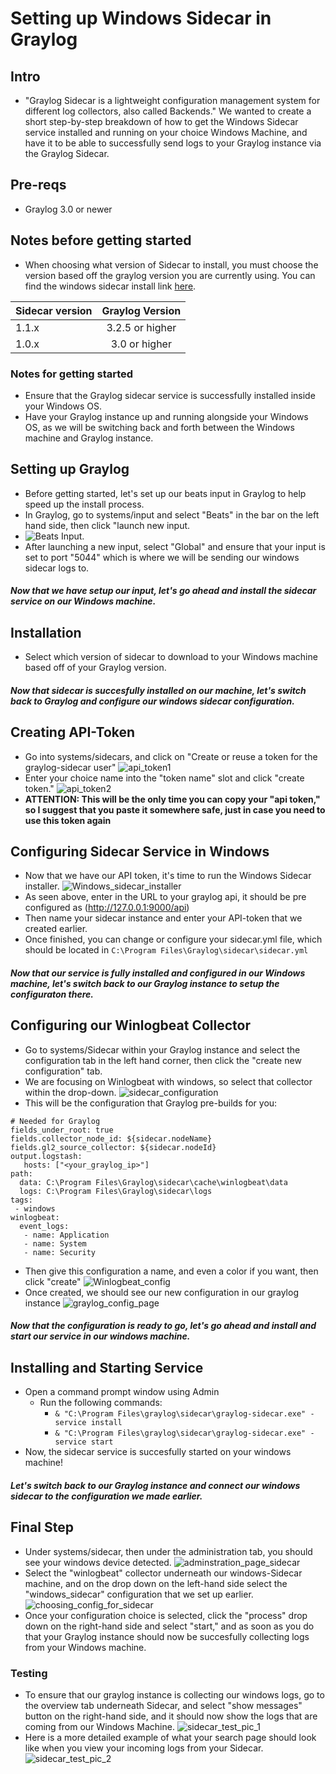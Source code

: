 

# Setting up Windows Sidecar in Graylog

## Intro
- "Graylog Sidecar is a lightweight configuration management system for different log collectors, also called Backends." We wanted to create a short step-by-step breakdown of how to get the Windows Sidecar service installed and running on your choice Windows Machine, and have it to be able to successfully send logs to your Graylog instance via the Graylog Sidecar. 

## Pre-reqs
- Graylog 3.0 or newer

## Notes before getting started

- When choosing what version of Sidecar to install, you must choose the version based off the graylog version you are currently using. You can find the windows sidecar install link [here](https://github.com/Graylog2/collector-sidecar/releases/).

| Sidecar version  | Graylog Version |
| ------------- |:-------------:|
|1.1.x     | 3.2.5 or higher     |
| 1.0.x      | 3.0 or higher     |

### Notes for getting started
- Ensure that the Graylog sidecar service is successfully installed inside your Windows OS.
- Have your Graylog instance up and running alongside your Windows OS, as we will be switching back and forth between the Windows machine and Graylog instance.

## Setting up Graylog 
- Before getting started, let's set up our beats input in Graylog to help speed up the install process.  
- In Graylog, go to systems/input and select "Beats" in the bar on the left hand side, then click "launch new input.
- ![Beats Input](https://github.com/davethegut/Work/blob/b5cc7c33ca1be9b87964c42464d2a9af27622959/pictures/Launch_beats_input.png). 
- After launching a new input, select "Global" and ensure that your input is set to port "5044" which is where we will be sending our windows sidecar logs to. 
##### Now that we have setup our input, let's go ahead and install the sidecar service on our Windows machine.

## Installation
- Select which version of sidecar to download to your Windows machine based off of your Graylog version.
##### Now that sidecar is succesfully installed on our machine, let's switch back to Graylog and configure our windows sidecar configuration. 

## Creating API-Token
- Go into systems/sidecars, and click on "Create or reuse a token for the graylog-sidecar user" 
![api_token1](https://github.com/davethegut/Work/blob/68bde38211fb26a7762c100074c19e6c7b7c5a80/pictures/Api-Token1.2.png)
- Enter your choice name into the "token name" slot and click "create token."
![api_token2](https://github.com/davethegut/Work/blob/b0a4848f8b716f2555c34b0717701afe7c0789e0/pictures/api-token2.png)
- __ATTENTION: This will be the only time you can copy your "api token," so I suggest that you paste it somewhere safe, just in case you need to use this token again__

## Configuring Sidecar Service in Windows
- Now that we have our API token, it's time to run the Windows Sidecar installer.
![Windows_sidecar_installer](https://github.com/davethegut/Work/blob/f6889fbe64fbf3da137f88d07cc0093893eabfeb/pictures/Windows-sidecar-installer.png)
- As seen above, enter in the URL to your graylog api, it should be pre configured as (http://127.0.0.1:9000/api)
- Then name your sidecar instance and enter your API-token that we created earlier. 
- Once finished, you can change or configure your sidecar.yml file, which should be located in `C:\Program Files\Graylog\sidecar\sidecar.yml`
##### Now that our service is fully installed and configured in our Windows machine, let's switch back to our Graylog instance to setup the configuraton there.

## Configuring our Winlogbeat Collector
- Go to systems/Sidecar within your Graylog instance and select the configuration tab in the left hand corner, then click the "create new configuration" tab.
- We are focusing on Winlogbeat with windows, so select that collector within the drop-down.
    ![sidecar_configuration](https://github.com/davethegut/Work/blob/68bde38211fb26a7762c100074c19e6c7b7c5a80/pictures/selecting_winlogbeat_collector.png)
- This will be the configuration that Graylog pre-builds for you: 
```
# Needed for Graylog
fields_under_root: true
fields.collector_node_id: ${sidecar.nodeName}
fields.gl2_source_collector: ${sidecar.nodeId}
output.logstash:
   hosts: ["<your_graylog_ip>"]
path:
  data: C:\Program Files\Graylog\sidecar\cache\winlogbeat\data
  logs: C:\Program Files\Graylog\sidecar\logs
tags:
 - windows
winlogbeat:
  event_logs:
   - name: Application
   - name: System
   - name: Security
```
- Then give this configuration a name, and even a color if you want, then click "create"
![Winlogbeat_config](https://github.com/davethegut/Work/blob/68bde38211fb26a7762c100074c19e6c7b7c5a80/pictures/Winlogbeat_config.png)
- Once created, we should see our new configuration in our graylog instance
![graylog_config_page](https://github.com/davethegut/Work/blob/68bde38211fb26a7762c100074c19e6c7b7c5a80/pictures/Windows_sidecar_configurations_main_page.png)
##### Now that the configuration is ready to go, let's go ahead and install and start our service in our windows machine. 

## Installing and Starting Service
- Open a command prompt window using Admin 
   - Run the following commands: 
        - `& "C:\Program Files\graylog\sidecar\graylog-sidecar.exe" -service install `
        - `& "C:\Program Files\graylog\sidecar\graylog-sidecar.exe" -service start `
- Now, the sidecar service is succesfully started on your windows machine! 
##### Let's switch back to our Graylog instance and connect our windows sidecar to the configuration we made earlier.

## Final Step
- Under systems/sidecar, then under the administration tab, you should see your windows device detected.
![adminstration_page_sidecar](https://github.com/davethegut/Work/blob/68bde38211fb26a7762c100074c19e6c7b7c5a80/pictures/Windows-Sidecar-Administration-page.png)
- Select the "winlogbeat" collector underneath our windows-Sidecar machine, and on the drop down on the left-hand side select the "windows_sidecar" configuration that we set up earlier. 
![choosing_config_for_sidecar](https://github.com/davethegut/Work/blob/68bde38211fb26a7762c100074c19e6c7b7c5a80/pictures/choosing_sidecar_config.png)
- Once your configuration choice is selected, click the "process" drop down on the right-hand side and select "start," and as soon as you do that your Graylog instance should now be succesfully collecting logs from your Windows machine. 

### Testing
- To ensure that our graylog instance is collecting our windows logs, go to the overview tab underneath Sidecar, and select "show messages" button on the right-hand side, and it should now show the logs that are coming from our Windows Machine. 
![sidecar_test_pic_1](https://github.com/davethegut/Work/blob/68bde38211fb26a7762c100074c19e6c7b7c5a80/pictures/Sidecar_test1.png)
- Here is a more detailed example of what your search page should look like when you view your incoming logs from your Sidecar. 
![sidecar_test_pic_2](https://github.com/davethegut/Work/blob/3b39678c460ae73355d8ce36afd4fbd1f3331eb2/pictures/Sidecar_test2.png) 
